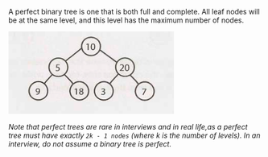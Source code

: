 A perfect binary tree is one that is both full and complete. All leaf nodes will
be at the same level, and this level has the maximum number of nodes.

![](screenshots/screenshot-20210618110826.png)

_Note that perfect trees are rare in interviews and in real life,as a perfect
tree must have exactly `2k - 1 nodes` (where k is the number of levels). In an
interview, do not assume a binary tree is perfect._
